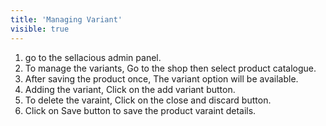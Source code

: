 ```yaml
---
title: 'Managing Variant'
visible: true
---
```


1. go to the sellacious admin panel.
2. To manage the variants, Go to the shop then select product catalogue.
3. After saving the product once, The variant option will be available.
4. Adding the variant, Click on the add variant button.
5. To delete the varaint, Click on the close and discard button.
6. Click on Save button to save the product varaint details.
